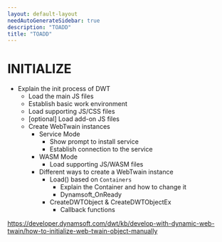 ```yaml
---
layout: default-layout
needAutoGenerateSidebar: true
description: "TOADD"
title: "TOADD"
---
```


# INITIALIZE

- Explain the init process of DWT
    - Load the main JS files
    - Establish basic work environment
    - Load supporting JS/CSS files
    - [optional] Load add-on JS files
    - Create WebTwain instances
        - Service Mode
            - Show prompt to install service
            - Establish connection to the service
        - WASM Mode
            - Load supporting JS/WASM files
        - Different ways to create a WebTwain instance
            - Load() based on `Containers`
                - Explain the Container and how to change it
                - Dynamsoft_OnReady
            - CreateDWTObject & CreateDWTObjectEx
                - Callback functions

https://developer.dynamsoft.com/dwt/kb/develop-with-dynamic-web-twain/how-to-initialize-web-twain-object-manually
